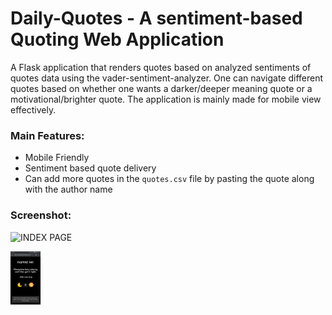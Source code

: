 # Daily-Quotes - A sentiment-based Quoting Web Application

A Flask application that renders quotes based on analyzed sentiments of quotes data using the vader-sentiment-analyzer. One can navigate different quotes based on whether one wants a darker/deeper meaning quote or a motivational/brighter quote. The application is mainly made for mobile view effectively. 


### Main Features: 

* Mobile Friendly
* Sentiment based quote delivery
* Can add more quotes in the `quotes.csv` file by pasting the quote along with the author name


### Screenshot:

![INDEX PAGE](./static/images/ss.jpg=250x250)

<img src="./static/images/ss.jpg" width="48">